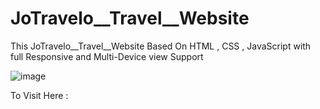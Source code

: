 # JoTravelo__Travel__Website
 This JoTravelo__Travel__Website Based On HTML , CSS , JavaScript with full Responsive and Multi-Device view Support
 
 ![image](https://user-images.githubusercontent.com/65014926/184358390-44bfe213-4197-4352-b23a-fb367eccb293.png)


To Visit Here : 
